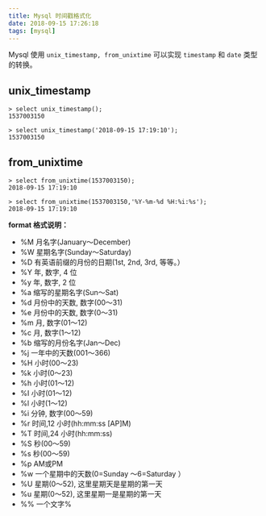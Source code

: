 ```yaml
---
title: Mysql 时间戳格式化
date: 2018-09-15 17:26:18
tags: [mysql]
---
```


Mysql 使用 `unix_timestamp, from_unixtime` 可以实现 `timestamp` 和 `date` 类型的转换。
<!-- more --><!-- toc -->

## unix_timestamp

```mysql
> select unix_timestamp();
1537003150

> select unix_timestamp('2018-09-15 17:19:10');
1537003150
```

## from_unixtime

```mysql
> select from_unixtime(1537003150);
2018-09-15 17:19:10

> select from_unixtime(1537003150,'%Y-%m-%d %H:%i:%s');
2018-09-15 17:19:10
```

**format 格式说明：**

- %M 月名字(January～December)
- %W 星期名字(Sunday～Saturday)
- %D 有英语前缀的月份的日期(1st, 2nd, 3rd, 等等。）
- %Y 年, 数字, 4 位
- %y 年, 数字, 2 位
- %a 缩写的星期名字(Sun～Sat)
- %d 月份中的天数, 数字(00～31)
- %e 月份中的天数, 数字(0～31)
- %m 月, 数字(01～12)
- %c 月, 数字(1～12)
- %b 缩写的月份名字(Jan～Dec)
- %j 一年中的天数(001～366)
- %H 小时(00～23)
- %k 小时(0～23)
- %h 小时(01～12)
- %I 小时(01～12)
- %l 小时(1～12)
- %i 分钟, 数字(00～59)
- %r 时间,12 小时(hh:mm:ss [AP]M)
- %T 时间,24 小时(hh:mm:ss)
- %S 秒(00～59)
- %s 秒(00～59)
- %p AM或PM
- %w 一个星期中的天数(0=Sunday ～6=Saturday ）
- %U 星期(0～52), 这里星期天是星期的第一天
- %u 星期(0～52), 这里星期一是星期的第一天
- %% 一个文字%

